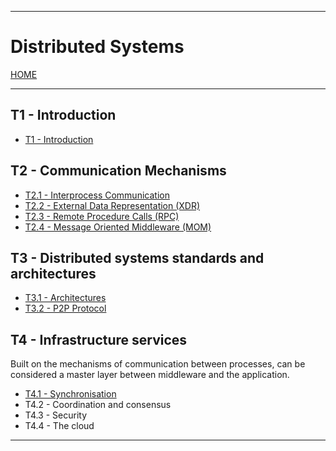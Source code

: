 
---
# Distributed Systems

[HOME](../../README.md)

---
## T1 - Introduction
- [T1 - Introduction](data/T1.md)
## T2 - Communication Mechanisms
- [T2.1 - Interprocess Communication](data/T21.md)
- [T2.2 - External Data Representation (XDR)](data/T22.md)
- [T2.3 - Remote Procedure Calls (RPC)](data/T23.md)
- [T2.4 - Message Oriented Middleware (MOM)](data/T24.md)
## T3 - Distributed systems standards and architectures
- [T3.1 - Architectures](data/T31.md)
- [T3.2 - P2P Protocol](data/T32.md)
## T4 - Infrastructure services
Built on the mechanisms of communication between processes, can be considered a master layer between middleware and the application.
- [T4.1 - Synchronisation](data/T41.md)
- T4.2 - Coordination and consensus
- T4.3 - Security
- T4.4 - The cloud

---